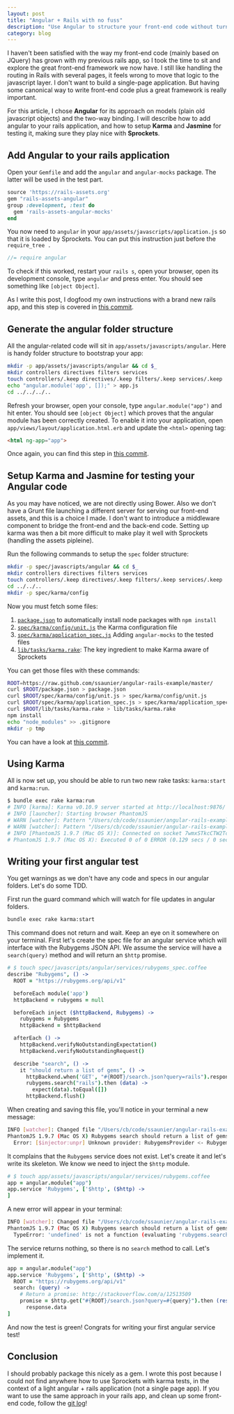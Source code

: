 ```yaml
---
layout: post
title: "Angular + Rails with no fuss"
description: "Use Angular to structure your front-end code without turning it into a single page application"
category: blog
---
```


I haven't been satisfied with the way my front-end code (mainly based on JQuery) has grown with my previous rails app, so I took the time to sit and explore the great front-end framework we now have. I still like handling the routing in Rails with several pages, it feels wrong to move that logic to the javascript layer. I don't want to build a single-page application. But having some canonical way to write front-end code plus a great framework is really important.

For this article, I chose **Angular** for its approach on models (plain old javascript objects) and the two-way binding. I will describe how to add angular to your rails application, and how to setup **Karma** and **Jasmine** for testing it, making sure they play nice with **Sprockets**.

## Add Angular to your rails application

Open your `Gemfile` and add the `angular` and `angular-mocks` package. The latter will be used in the test part.

```ruby
source 'https://rails-assets.org'
gem "rails-assets-angular"
group :development, :test do
  gem 'rails-assets-angular-mocks'
end
```

You now need to `angular` in your `app/assets/javascripts/application.js` so that it is loaded by Sprockets.
You can put this instruction just before the `require_tree .`

```js
//= require angular
```

To check if this worked, restart your `rails s`, open your browser, open its development console, type `angular` and press enter. You should see something like `[object Object]`.

As I write this post, I dogfood my own instructions with a brand new rails app, and this step is covered in [this commit](https://github.com/ssaunier/angular-rails-example/commit/f1f8a86d7c8d6c3cf5498f78a480a9f9700cb3a6).

## Generate the angular folder structure

All the angular-related code will sit in `app/assets/javascripts/angular`. Here is handy folder structure to bootstrap your app:

```bash
mkdir -p app/assets/javascripts/angular && cd $_
mkdir controllers directives filters services
touch controllers/.keep directives/.keep filters/.keep services/.keep
echo "angular.module('app', []);" > app.js
cd ../../../..
```

Refresh your browser, open your console, type `angular.module("app")` and hit enter.
You should see `[object Object]` which proves that the angular module has been correctly
created. To enable it into your application, open `app/views/layout/application.html.erb`
and update the `<html>` opening tag:

```html
<html ng-app="app">
```

Once again, you can find this step in [this commit](https://github.com/ssaunier/angular-rails-example/commit/1b425ecb324c768eb0d5be86b3d757731a48cc35).

## Setup Karma and Jasmine for testing your Angular code

As you may have noticed, we are not directly using Bower. Also we don't have a Grunt file launching a different server for serving our front-end assets, and this is a choice I made. I don't want to introduce a middleware component to bridge the front-end and the back-end code. Setting up karma was then a bit more difficult to make play it well with Sprockets (handling the assets pipleine).

Run the following commands to setup the `spec` folder structure:

```bash
mkdir -p spec/javascripts/angular && cd $_
mkdir controllers directives filters services
touch controllers/.keep directives/.keep filters/.keep services/.keep
cd ../../..
mkdir -p spec/karma/config
```

Now you must fetch some files:

1. [`package.json`](https://github.com/ssaunier/angular-rails-example/blob/master/package.json) to automatically install node packages with `npm install`
1. [`spec/karma/config/unit.js`](https://github.com/ssaunier/angular-rails-example/blob/master/spec/karma/config/unit.js) the Karma configuration file
1. [`spec/karma/application_spec.js`](https://github.com/ssaunier/angular-rails-example/blob/master/spec/karma/application_spec.js) Adding `angular-mocks` to the tested files
1. [`lib/tasks/karma.rake`](https://github.com/ssaunier/angular-rails-example/blob/master/lib/tasks/karma.rake): The key ingredient to make Karma aware of Sprockets

You can get those files with these commands:

```bash
ROOT=https://raw.github.com/ssaunier/angular-rails-example/master/
curl $ROOT/package.json > package.json
curl $ROOT/spec/karma/config/unit.js > spec/karma/config/unit.js
curl $ROOT/spec/karma/application_spec.js > spec/karma/application_spec.js
curl $ROOT/lib/tasks/karma.rake > lib/tasks/karma.rake
npm install
echo "node_modules" >> .gitignore
mkdir -p tmp
```

You can have a look at [this commit](https://github.com/ssaunier/angular-rails-example/commit/058bc21292e1bb119b37c01ced95c8a775529b4f).

## Using Karma

All is now set up, you should be able to run two new rake tasks: `karma:start` and `karma:run`.

```bash
$ bundle exec rake karma:run
# INFO [karma]: Karma v0.10.9 server started at http://localhost:9876/
# INFO [launcher]: Starting browser PhantomJS
# WARN [watcher]: Pattern "/Users/cb/code/ssaunier/angular-rails-example/app/assets/javascripts/angular/*/*.{coffee,js}" does not match any file.
# WARN [watcher]: Pattern "/Users/cb/code/ssaunier/angular-rails-example/spec/javascripts/**/*_spec.{coffee,js}" does not match any file.
# INFO [PhantomJS 1.9.7 (Mac OS X)]: Connected on socket 7wmxSTkcCTW2TcUF9Uk0
# PhantomJS 1.9.7 (Mac OS X): Executed 0 of 0 ERROR (0.129 secs / 0 secs)
```

## Writing your first angular test

You get warnings as we don't have any code and specs in our angular folders. Let's do some TDD.

First run the guard command which will watch for file updates in angular folders.

```bash
bundle exec rake karma:start
```

This command does not return and wait. Keep an eye on it somewhere on your terminal.
First let's create the spec file for an angular service which will interface with the
Rubygems JSON API. We assume the service will have a `search(query)` method and
will return an `$http` promise.

```coffee
# $ touch spec/javascripts/angular/services/rubygems_spec.coffee
describe "Rubygems", () ->
  ROOT = "https://rubygems.org/api/v1"

  beforeEach module('app')
  httpBackend = rubygems = null

  beforeEach inject ($httpBackend, Rubygems) ->
    rubygems = Rubygems
    httpBackend = $httpBackend

  afterEach () ->
    httpBackend.verifyNoOutstandingExpectation()
    httpBackend.verifyNoOutstandingRequest()

  describe "search", () ->
    it "should return a list of gems", () ->
      httpBackend.when('GET', "#{ROOT}/search.json?query=rails").respond([])
      rubygems.search("rails").then (data) ->
        expect(data).toEqual([])
      httpBackend.flush()
```

When creating and saving this file, you'll notice in your terminal a new message:

```bash
INFO [watcher]: Changed file "/Users/cb/code/ssaunier/angular-rails-example/spec/javascripts/angular/services/rubygems_spec.coffee".
PhantomJS 1.9.7 (Mac OS X) Rubygems search should return a list of gems FAILED
  Error: [$injector:unpr] Unknown provider: RubygemsProvider <- Rubygems
```

It complains that the `Rubygems` service does not exist. Let's create it
and let's write its skeleton. We know we need to inject the `$http` module.

```coffee
# $ touch app/assets/javascripts/angular/services/rubygems.coffee
app = angular.module("app")
app.service 'Rubygems', ['$http', ($http) ->
]
```

A new error will appear in your terminal:

```bash
INFO [watcher]: Changed file "/Users/cb/code/ssaunier/angular-rails-example/app/assets/javascripts/angular/services/rubygems.coffee".
PhantomJS 1.9.7 (Mac OS X) Rubygems search should return a list of gems FAILED
  TypeError: 'undefined' is not a function (evaluating 'rubygems.search("rails")')
```

The service returns nothing, so there is no `search` method to call. Let's implement it.

```coffee
app = angular.module("app")
app.service 'Rubygems', ['$http', ($http) ->
  ROOT = "https://rubygems.org/api/v1"
  search: (query) ->
    # Return a promise: http://stackoverflow.com/a/12513509
    promise = $http.get("#{ROOT}/search.json?query=#{query}").then (response) ->
      response.data
]
```

And now the test is green! Congrats for writing your first angular service test!

## Conclusion

I should probably package this nicely as a gem. I wrote this post because I could not
find anywhere how to use Sprockets with karma tests, in the context of a light angular + rails
application (not a single page app). If you want to use the same approach in your rails app, and
clean up some front-end code, follow the [git log](https://github.com/ssaunier/angular-rails-example/commits/master)!